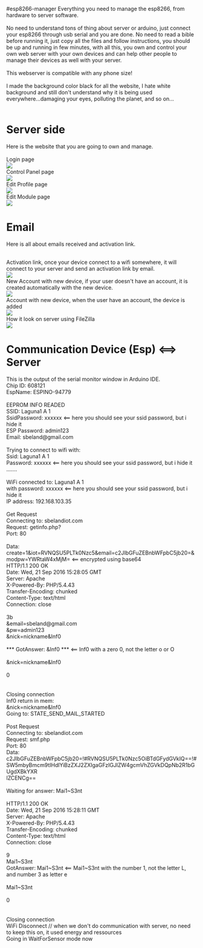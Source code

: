 #esp8266-manager
Everything you need to manage the esp8266, from hardware to server software.<br><br>
No need to understand tons of thing about server or arduino, just connect your esp8266 through usb serial and you are done. No need to read a bible before running it, just copy all the files and follow instructions, you should be up and running in few minutes, with all this, you own and control your own web server with your own devices and can help other people to manage their devices as well with your server.<br><br>
This webserver is compatible with any phone size!<br><br>
I made the background color black for all the website, I hate white background and still don't understand why it is being used everywhere...damaging your eyes, polluting the planet, and so on...<br><br>

<h1>Server side</h1>

Here is the website that you are going to own and manage.<br><br>
Login page<br>
<img src="http://sbelandiot.com/github/IOT Login.png"><br>
Control Panel page<br>
<img src="http://sbelandiot.com/github/IOT Control Panel.png"><br>
Edit Profile page<br>
<img src="http://sbelandiot.com/github/IOT Profile.png"><br>
Edit Module page<br>
<img src="http://sbelandiot.com/github/IOTModuleespino94779.png"><br>

<h1>Email</h1>
Here is all about emails received and activation link.<br><br>

Activation link, once your device connect to a wifi somewhere, it will connect to your server and send an activation link by email.<br>
<img src="http://sbelandiot.com/github/emailactivate.jpg"><br>
New Account with new device, if your user doesn't have an account, it is created automatically with the new device.<br>
<img src="http://sbelandiot.com/github/newaccount.jpg"><br>
Account with new device, when the user have an account, the device is added<br>
<img src="http://sbelandiot.com/github/newdevice.jpg"><br>
How it look on server using FileZilla<br>
<img src="http://sbelandiot.com/github/fz.jpg"><br>

<h1>Communication Device (Esp) <==> Server</h1>
This is the output of the serial monitor window in Arduino IDE.<br>
<par>
Chip ID: 608121<br>
EspName: ESPINO-94779<br>
<br>
EEPROM INFO READED<br>
SSID: Laguna1 A 1<br>
SsidPassword: xxxxxx <== here you should see your ssid password, but i hide it<br>
ESP Password: admin123<br>
Email: sbeland@gmail.com<br>
<br>
Trying to connect to wifi with:<br>
Ssid: Laguna1 A 1<br>
Password: xxxxxx <== here you should see your ssid password, but i hide it<br>
.......<br>
<br>
WiFi connected to: Laguna1 A 1<br>
with password: xxxxxx <== here you should see your ssid password, but i hide it<br>
IP address: 192.168.103.35<br>
<br>
Get Request<br>
Connecting to: sbelandiot.com<br>
Request: getinfo.php?<br>
Port: 80<br>
<br>
Data: create=1&iot=RVNQSU5PLTk0Nzc5&email=c2JlbGFuZEBnbWFpbC5jb20=&modpw=YWRtaW4xMjM= <== encrypted using base64<br>
HTTP/1.1 200 OK<br>
Date: Wed, 21 Sep 2016 15:28:05 GMT<br>
Server: Apache<br>
X-Powered-By: PHP/5.4.43<br>
Transfer-Encoding: chunked<br>
Content-Type: text/html<br>
Connection: close<br>
<br>
3b<br>
&email=sbeland@gmail.com<br>
&pw=admin123<br>
&nick=nickname&Inf0<br>
<br>
*** GotAnswer: &Inf0 ***  <== Inf0 with a zero 0, not the letter o or O<br>
<br>
&nick=nickname&Inf0<br>
<br>
0<br>
<br>
<br>
Closing connection<br>
Inf0 return in mem: <br>
&nick=nickname&Inf0<br>
Going to: STATE_SEND_MAIL_STARTED<br>
<br>
Post Request<br>
Connecting to: sbelandiot.com<br>
Request: smf.php<br>
Port: 80<br>
Data: c2JlbGFuZEBnbWFpbC5jb20=!#RVNQSU5PLTk0Nzc5OiBTdGFydGVkIQ==!#SW5mbyBmcm9tIHdlYiBzZXJ2ZXIgaGFzIGJlZW4gcmVhZGVkDQpNb2R1bGUgdXBkYXR<br>lZCENCg==<br>
<br>
Waiting for answer: Mai1~S3nt<br>
<br>
HTTP/1.1 200 OK<br>
Date: Wed, 21 Sep 2016 15:28:11 GMT<br>
Server: Apache<br>
X-Powered-By: PHP/5.4.43<br>
Transfer-Encoding: chunked<br>
Content-Type: text/html<br>
Connection: close<br>
<br>
9<br>
Mai1~S3nt<br>
GotAnswer: Mai1~S3nt  <== Mai1~S3nt with the number 1, not the letter L, and number 3 as letter e<br>
<br>
Mai1~S3nt<br>
<br>
0<br>
<br>
<br>
Closing connection<br>
WiFi Disconnect  // when we don't do communication with server, no need to keep this on, it used energy and ressources<br>
Going in WaitForSensor mode now<br>
<br>
</par>
